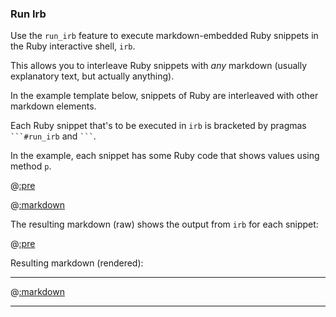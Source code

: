 ### Run Irb

Use the ```run_irb``` feature to execute markdown-embedded Ruby snippets in the Ruby interactive shell, ```irb```.

This allows you to interleave Ruby snippets with *any* markdown (usually explanatory text, but actually anything).

In the example template below, snippets of Ruby are interleaved with other markdown elements.

Each Ruby snippet that's to be executed in ```irb``` is bracketed by pragmas <code>\`\`\`#run_irb</code> and <code>\`\`\`</code>.

In the example, each snippet has some Ruby code that shows values using method ```p```.

@[:pre](template.md)

@[:markdown](../interface.md)

The resulting markdown (raw) shows the output from ```irb``` for each snippet:

@[:pre](markdown.md)

Resulting markdown (rendered):

---

@[:markdown](markdown.md)

---






